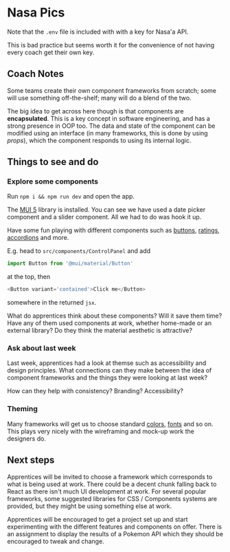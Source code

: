 # Nasa Pics

Note that the `.env` file is included with with a key for Nasa'a API.

This is bad practice but seems worth it for the convenience of not having every
coach get their own key.

## Coach Notes

Some teams create their own component frameworks from scratch; some will use
something off-the-shelf; many will do a blend of the two.

The big idea to get across here though is that components are **encapsulated**.
This is a key concept in software engineering, and has a strong presence in OOP
too. The data and state of the component can be modified using an interface (in
many frameworks, this is done by using _props_), which the component responds to
using its internal logic.

## Things to see and do

### Explore some components

Run `npm i && npm run dev` and open the app.

The [MUI 5](https://mui.com/material-ui/) library is installed. You can see we
have used a date picker component and a slider component. All we had to do was
hook it up.

Have some fun playing with different components such as
[buttons](https://mui.com/material-ui/react-button/),
[ratings](https://mui.com/material-ui/react-rating/),
[accordions](https://mui.com/material-ui/react-accordion/) and more.

E.g. head to `src/components/ControlPanel` and add

```js
import Button from '@mui/material/Button'
```

at the top, then

```js
<Button variant='contained'>Click me</Button>
```

somewhere in the returned `jsx`.

What do apprentices think about these components? Will it save them time? Have
any of them used components at work, whether home-made or an external library?
Do they think the material aesthetic is attractive?

### Ask about last week

Last week, apprentices had a look at themse such as accessibility and design
principles. What connections can they make between the idea of component
frameworks and the things they were looking at last week?

How can they help with consistency? Branding? Accessibility?

### Theming

Many frameworks will get us to choose standard
[colors](https://mui.com/material-ui/customization/color/),
[fonts](https://mui.com/material-ui/customization/typography/) and so on. This
plays very nicely with the wireframing and mock-up work the designers do.

## Next steps

Apprentices will be invited to choose a framework which corresponds to what is
being used at work. There could be a decent chunk falling back to React as there
isn't much UI development at work. For several popular frameworks, some
suggested libraries for CSS / Components systems are provided, but they might be
using something else at work.

Apprentices will be encouraged to get a project set up and start experimenting
with the different features and components on offer. There is an assignment to
display the results of a Pokemon API which they should be encouraged to tweak
and change.
